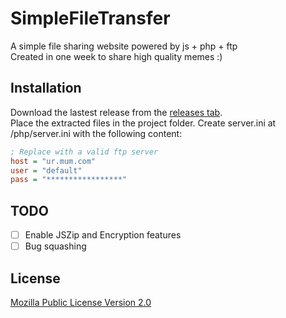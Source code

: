 # SimpleFileTransfer

A simple file sharing website powered by js + php + ftp  
Created in one week to share high quality memes :)

## Installation

Download the lastest release from the [releases tab](/https://github.com/KenanTurner/SimpleFileTransfer/releases).  
Place the extracted files in the project folder.
Create server.ini at /php/server.ini with the following content:
```ini
; Replace with a valid ftp server
host = "ur.mum.com"
user = "default"
pass = "*****************"
```

## TODO

- [ ] Enable JSZip and Encryption features
- [ ] Bug squashing

## License
[Mozilla Public License Version 2.0](/LICENSE.txt)
